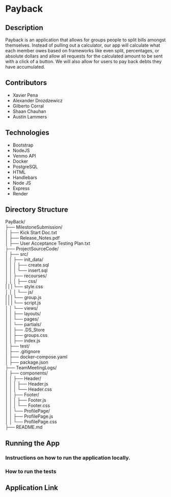 # Payback
## Description
Payback is an application that allows for groups people to split bills amongst themselves. Instead of pulling out a calculator, our app will calculate what each member owes based on frameworks like even split, percentages, or absolute dollars and allow all requests for the calculated amount to be sent with a click of a button. We will also allow for users to pay back debts they have accumulated.

## Contributors

- Xavier Pena
- Alexander Drozdzewicz 
- Gilberto Corral
- Shaan Chauhan
- Austin Lammers 

## Technologies
- Bootstrap
- NodeJS
- Venmo API
- Docker
- PostgreSQL
- HTML
- Handlebars
- Node JS
- Express
- Render

## Directory Structure
PayBack/  
├── MilestoneSubmission/  
│   ├── Kick Start Doc.txt    
│   ├── Release_Notes.pdf  
│   ├── User Acceptance Testing Plan.txt  
├── ProjectSourceCode/  
│   ├── src/  
│   │   ├── init_data/  
│   │   │   ├── create.sql    
│   │   │   └── insert.sql    
│   │   ├── recourses/  
│   │   │   ├── css/  
|   |   |       └── style.css  
│   │   │   └── js/  
|   |   |       └── group.js    
|   |   |       └── script.js    
│   │   └── views/  
│   │       ├── layouts/    
│   │       └── pages/  
│   │       └── partials/  
│   │   ├── .DS_Store  
│   │   ├── groups.css  
│   │   ├── index.js  
│   ├── test/  
│   ├── .gitignore  
│   ├── docker-compose.yaml  
│   ├── package.json  
├── TeamMeetingLogs/  
│   ├── components/  
│   │   ├── Header/  
│   │   │   ├── Header.js  
│   │   │   └── Header.css  
│   │   ├── Footer/  
│   │   │   ├── Footer.js  
│   │   │   └── Footer.css  
│   │   └── ProfilePage/  
│   │       ├── ProfilePage.js  
│   │       └── ProfilePage.css  
├── README.md  
## Running the App
### Instructions on how to run the application locally.
### How to run the tests
## Application Link
